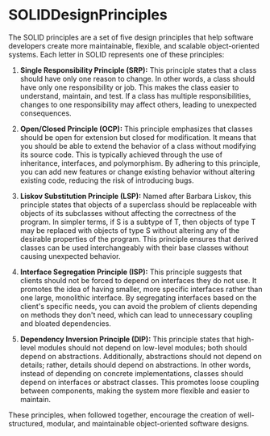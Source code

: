 # SOLIDDesignPrinciples
The SOLID principles are a set of five design principles that help software developers create more maintainable, flexible, and scalable object-oriented systems. Each letter in SOLID represents one of these principles:

1. **Single Responsibility Principle (SRP):** This principle states that a class should have only one reason to change. In other words, a class should have only one responsibility or job. This makes the class easier to understand, maintain, and test. If a class has multiple responsibilities, changes to one responsibility may affect others, leading to unexpected consequences.

2. **Open/Closed Principle (OCP):** This principle emphasizes that classes should be open for extension but closed for modification. It means that you should be able to extend the behavior of a class without modifying its source code. This is typically achieved through the use of inheritance, interfaces, and polymorphism. By adhering to this principle, you can add new features or change existing behavior without altering existing code, reducing the risk of introducing bugs.

3. **Liskov Substitution Principle (LSP):** Named after Barbara Liskov, this principle states that objects of a superclass should be replaceable with objects of its subclasses without affecting the correctness of the program. In simpler terms, if S is a subtype of T, then objects of type T may be replaced with objects of type S without altering any of the desirable properties of the program. This principle ensures that derived classes can be used interchangeably with their base classes without causing unexpected behavior.

4. **Interface Segregation Principle (ISP):** This principle suggests that clients should not be forced to depend on interfaces they do not use. It promotes the idea of having smaller, more specific interfaces rather than one large, monolithic interface. By segregating interfaces based on the client's specific needs, you can avoid the problem of clients depending on methods they don't need, which can lead to unnecessary coupling and bloated dependencies.

5. **Dependency Inversion Principle (DIP):** This principle states that high-level modules should not depend on low-level modules; both should depend on abstractions. Additionally, abstractions should not depend on details; rather, details should depend on abstractions. In other words, instead of depending on concrete implementations, classes should depend on interfaces or abstract classes. This promotes loose coupling between components, making the system more flexible and easier to maintain.

These principles, when followed together, encourage the creation of well-structured, modular, and maintainable object-oriented software designs.
